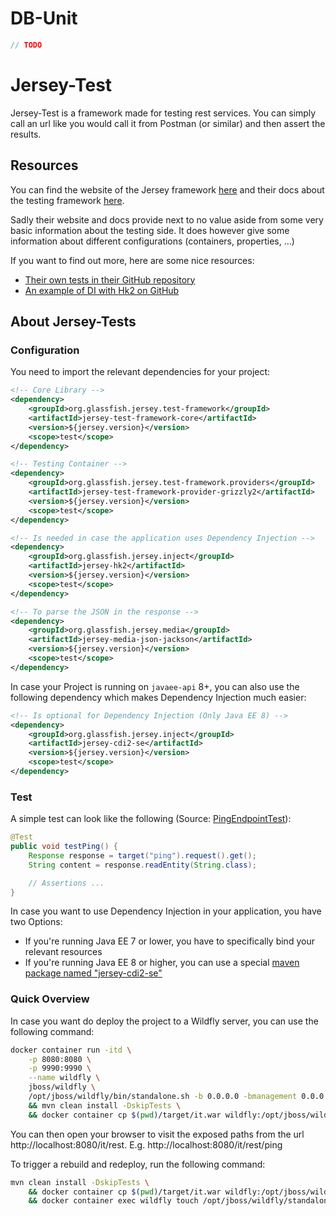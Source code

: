 # DB-Unit

```java
// TODO
```

# Jersey-Test

Jersey-Test is a framework made for testing rest services. 
You can simply call an url like you would call it from Postman (or similar) and then assert the results.

## Resources

You can find the website of the Jersey framework [here](https://eclipse-ee4j.github.io/jersey/) and their docs about the testing framework [here](https://eclipse-ee4j.github.io/jersey.github.io/documentation/latest/test-framework.html). 

Sadly their website and docs provide next to no value aside from some very basic information about the testing side. 
It does however give some information about different configurations (containers, properties, ...)

If you want to find out more, here are some nice resources:

- [Their own tests in their GitHub repository](https://github.com/eclipse-ee4j/jersey/tree/master/tests)
- [An example of DI with Hk2 on GitHub](https://github.com/m4nu56/jersey-hk2)

## About Jersey-Tests
### Configuration

You need to import the relevant dependencies for your project:

```xml
<!-- Core Library -->
<dependency>
    <groupId>org.glassfish.jersey.test-framework</groupId>
    <artifactId>jersey-test-framework-core</artifactId>
    <version>${jersey.version}</version>
    <scope>test</scope>
</dependency>

<!-- Testing Container -->
<dependency>
    <groupId>org.glassfish.jersey.test-framework.providers</groupId>
    <artifactId>jersey-test-framework-provider-grizzly2</artifactId>
    <version>${jersey.version}</version>
    <scope>test</scope>
</dependency>

<!-- Is needed in case the application uses Dependency Injection -->
<dependency>
    <groupId>org.glassfish.jersey.inject</groupId>
    <artifactId>jersey-hk2</artifactId>
    <version>${jersey.version}</version>
    <scope>test</scope>
</dependency>

<!-- To parse the JSON in the response -->
<dependency>
    <groupId>org.glassfish.jersey.media</groupId>
    <artifactId>jersey-media-json-jackson</artifactId>
    <version>${jersey.version}</version>
    <scope>test</scope>
</dependency>
```

In case your Project is running on `javaee-api` 8+, you can also use the following dependency which makes Dependency Injection much easier:

```xml
<!-- Is optional for Dependency Injection (Only Java EE 8) -->
<dependency>
    <groupId>org.glassfish.jersey.inject</groupId>
    <artifactId>jersey-cdi2-se</artifactId>
    <version>${jersey.version}</version>
    <scope>test</scope>
</dependency>
```

### Test

A simple test can look like the following (Source: [PingEndpointTest](src/test/java/com/gepardec/tdd/rest/PingEndpointTest.java)):

```java
@Test
public void testPing() {
    Response response = target("ping").request().get();
    String content = response.readEntity(String.class);

    // Assertions ...
}
```

In case you want to use Dependency Injection in your application, you have two Options:

- If you're running Java EE 7 or lower, you have to specifically bind your relevant resources
- If you're running Java EE 8 or higher, you can use a special [maven package named "jersey-cdi2-se"](#configuration)

### Quick Overview

In case you want do deploy the project to a Wildfly server, you can use the following command:

```bash
docker container run -itd \
    -p 8080:8080 \
    -p 9990:9990 \
    --name wildfly \
    jboss/wildfly \
    /opt/jboss/wildfly/bin/standalone.sh -b 0.0.0.0 -bmanagement 0.0.0.0 \
    && mvn clean install -DskipTests \
    && docker container cp $(pwd)/target/it.war wildfly:/opt/jboss/wildfly/standalone/deployments/it.war
```

You can then open your browser to visit the exposed paths from the url http://localhost:8080/it/rest. E.g. http://localhost:8080/it/rest/ping

To trigger a rebuild and redeploy, run the following command:

```bash
mvn clean install -DskipTests \
    && docker container cp $(pwd)/target/it.war wildfly:/opt/jboss/wildfly/standalone/deployments/it.war \
    && docker container exec wildfly touch /opt/jboss/wildfly/standalone/deployments/it.war.dodeploy
```

